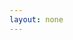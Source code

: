 ```yaml
---
layout: none
---
```


<RedoclyAPIBlock src="https://developer-stage.adobe.com/shared/openapi/cc_openapi.yaml" width="600px" codeBlock="tokens: { punctuation: { color: 'red' }}" disableSidebar disableSearch />
